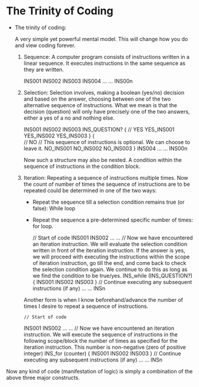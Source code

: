# The Trinity of Coding

-   The trinity of coding:

    A very simple yet powerful mental model. This will change how you do and view coding forever.

    1.  Sequence: A computer program consists of instructions written in a linear sequence. It executes instructions in the same sequence as they are written.

        INS001
        INS002
        INS003
        INS004
        ...
        ...
        INS00n

    2.  Selection: Selection involves, making a boolean (yes/no) decision and based on the answer, choosing between one of the two alternative sequence of instructions. What we mean is that the decision (question) will only have precisely one of the two answers, either a yes of a no and nothing else.

        INS001
        INS002
        INS003
        INS_QUESTION? {
                // YES
            YES_INS001
            YES_INS002
            YES_INS003
        }
        {   
                // NO
                // This sequence of instructions is optional. We can choose to leave it.
            NO_INS001
            NO_INS002
            NO_INS003
        }
        INS004
        ...
        ...
        INS00n

        Now such a structure may also be nested. A condition within the sequence of instructions in the condition block.

    3.  Iteration: Repeating a sequence of instructions multiple times. Now the count of number of times the sequence of instructions are to be repeated could be determined in one of the two ways:

        -   Repeat the sequence till a selection condition remains true (or false): While loop

        -   Repeat the sequence a pre-determined specific number of times: for loop.

            // Start of code
        INS001
        INS002
        ...
        ...
            // Now we have encountered an iteration instruction. We will evaluate the selection condition written in front of the iteration instruction. If the answer is yes, we will proceed with executing the instructions within the scope of iteration instruction, go till the end, and come back to check the selection condition again. We continue to do this as long as we find the condition to be true/yes.
        INS_while (INS_QUESTION?) {
            INS001
            INS002
            INS003
        }
            // Continue executing any subsequent instructions (if any)
        ...
        ...
        INSn

        Another form is when I know beforehand/advance the number of times I desire to repeat a sequence of instructions.

            // Start of code
        INS001
        INS002
        ...
        ...
            // Now we have encountered an iteration instruction. We will execute the sequence of instructions in the following scope/block the number of times as specified for the iteration instruction. This number is non-negative (zero of positive integer)
        INS_for (counter) {
            INS001
            INS002
            INS003
        }
            // Continue executing any subsequent instructions (if any)
        ...
        ...
        INSn

Now any kind of code (manifestation of logic) is simply a combination of the above three major constructs.
